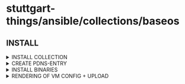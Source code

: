 # stuttgart-things/ansible/collections/baseos

## INSTALL

<details><summary>INSTALL COLLECTION</summary>

```bash
COLLECTION_VERSION=25.4.1257
ansible-galaxy collection install https://github.com/stuttgart-things/ansible/releases/download/sthings-baseos-${COLLECTION_VERSION}/sthings-baseos-${COLLECTION_VERSION}.tar.gz -f
```

</details>

<details><summary>CREATE PDNS-ENTRY</summary>

```bash
ansible-playbook sthings.baseos.pdns-entry -vv
```

</details>

<details><summary>INSTALL BINARIES</summary>

```bash
ansible-playbook sthings.baseos.binaries -vv \
-i /tmp/hosts
```

</details>

<details><summary>RENDERING OF VM CONFIG + UPLOAD</summary>

### RANDOM CONFIG + UPLOAD

```bash
ansible-playbook sthings.baseos.render_upload_vm -vv \
-e lab=labul \
-e cloud=vsphere \
-e s3=labul-automation
```

### CONFIGURATION EXAMPLES

```bash
# Render w/ given name and size
ansible-playbook sthings.baseos.render_upload_vm -vv \
-e lab=labul \
-e cloud=vsphere \
-e vmSize=l \
-e vmName=martin \
-e s3=labul-automation
```

```bash
# Render with changed VM attributes
ansible-playbook sthings.baseos.render_upload_vm -vv \
-e lab=labul \
-e cloud=vsphere \
-e vmName=test-vm \
-e vmCount=1 \
-e vm_memory=4096 \
-e vm_template=ubuntu24 \
-e vm_disk=32 \
-e vm_cpu=2 \
-e s3=labul-automation
```

</details>
